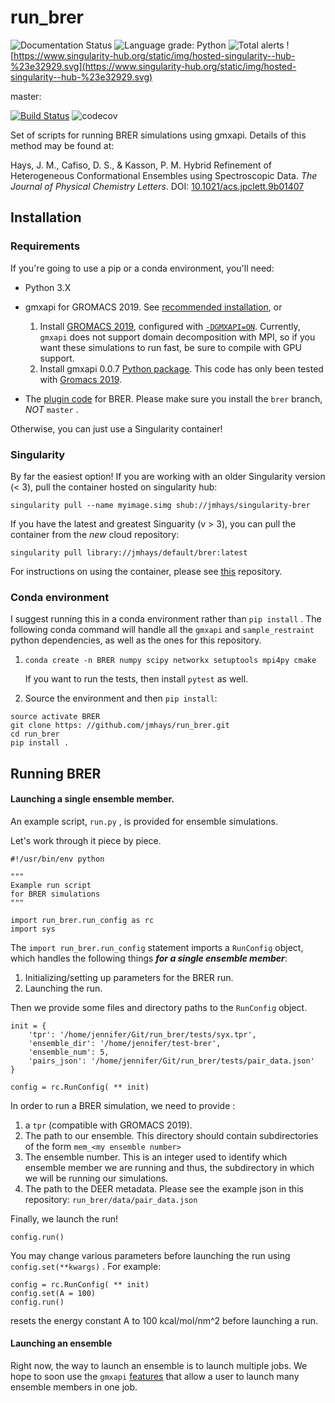 # run_brer


![Documentation Status](https://readthedocs.org/projects/run-brer/badge/?version=latest)
![Language grade: Python](https://img.shields.io/lgtm/grade/python/g/jmhays/run_brer.svg?logo=lgtm&logoWidth=18)
![Total alerts](https://img.shields.io/lgtm/alerts/g/jmhays/run_brer.svg?logo=lgtm&logoWidth=18)
![https://www.singularity-hub.org/static/img/hosted-singularity--hub-%23e32929.svg](https://www.singularity-hub.org/static/img/hosted-singularity--hub-%23e32929.svg)

master:

[![Build Status](https://travis-ci.org/kassonlab/run_brer.svg?branch=master)](https://travis-ci.org/kassonlab/run_brer)
![codecov](https://codecov.io/gh/jmhays/run_brer/branch/master/graph/badge.svg)

Set of scripts for running BRER simulations using gmxapi. Details of this method may be found at:

Hays, J. M., Cafiso, D. S., & Kasson, P. M. Hybrid Refinement of Heterogeneous Conformational Ensembles using Spectroscopic Data. *The Journal of Physical Chemistry Letters*. DOI: [10.1021/acs.jpclett.9b01407](https://pubs.acs.org/doi/10.1021/acs.jpclett.9b01407)

## Installation

### Requirements

If you're going to use a pip or a conda environment, you'll need:

- Python 3.X
- gmxapi for GROMACS 2019. See [recommended installation](https://gmxapi.readthedocs.io/en/release-0_0_7/install.html#installation), or
    1. Install [GROMACS 2019](http://manual.gromacs.org/2019-current/index.html), configured with [`-DGMXAPI=ON`](http://manual.gromacs.org/2019-current/dev-manual/build-system.html#cmake-GMXAPI). Currently, `gmxapi` does not support domain decomposition with MPI, so if you want these simulations to run fast, be sure to compile with GPU support.
    2. Install gmxapi 0.0.7 [Python package](https://github.com/kassonlab/gmxapi/tree/release-0_0_7). This code has only been tested with [Gromacs 2019](http://manual.gromacs.org/documentation/2019/index.html).

- The [plugin code](https://github.com/jmhays/sample_restraint/tree/brer) for BRER. Please make sure you install the `brer` branch, _*NOT*_ `master` .

Otherwise, you can just use a Singularity container!

### Singularity 

By far the easiest option! If you are working with an older Singularity version (< 3), pull the container hosted on singularity hub:

 `singularity pull --name myimage.simg shub://jmhays/singularity-brer` 

If you have the latest and greatest Singuarity (v > 3), you can pull the container from the *new* cloud repository:

 `singularity pull library://jmhays/default/brer:latest` 

For instructions on using the container, please see [this](https://github.com/jmhays/singularity-brer) repository.

### Conda environment

I suggest running this in a conda environment rather than `pip install` . The following conda command will handle all the `gmxapi` and `sample_restraint` python dependencies, as well as the ones for this repository.

1. `conda create -n BRER numpy scipy networkx setuptools mpi4py cmake` 

    If you want to run the tests, then install `pytest` as well.

2. Source the environment and then `pip install`: 

```
source activate BRER
git clone https: //github.com/jmhays/run_brer.git
cd run_brer
pip install .
```

## Running BRER

#### Launching a single ensemble member.

An example script, `run.py` , is provided for ensemble simulations. 

Let's work through it piece by piece.

```
#!/usr/bin/env python

"""
Example run script
for BRER simulations
"""

import run_brer.run_config as rc
import sys
```

The `import run_brer.run_config` statement imports a `RunConfig` object, which handles the following things _**for a single ensemble member**_:

1. Initializing/setting up parameters for the BRER run.
2. Launching the run. 

Then we provide some files and directory paths to the `RunConfig` object. 

```
init = {
    'tpr': '/home/jennifer/Git/run_brer/tests/syx.tpr',
    'ensemble_dir': '/home/jennifer/test-brer',
    'ensemble_num': 5,
    'pairs_json': '/home/jennifer/Git/run_brer/tests/pair_data.json'
}

config = rc.RunConfig( ** init)
```

In order to run a BRER simulation, we need to provide :

1. a `tpr` (compatible with GROMACS 2019).
2. The path to our ensemble. This directory should contain subdirectories of the form `mem_<my ensemble number>` 
3. The ensemble number. This is an integer used to identify which ensemble member we are running and thus, the subdirectory in which we will be running our simulations.
4. The path to the DEER metadata. Please see the example json in this repository: `run_brer/data/pair_data.json` 

Finally, we launch the run!

```
config.run()
```

You may change various parameters before launching the run using `config.set(**kwargs)` . For example:

```
config = rc.RunConfig( ** init)
config.set(A = 100)
config.run()
```

resets the energy constant A to 100 kcal/mol/nm^2 before launching a run.

#### Launching an ensemble

Right now, the way to launch an ensemble is to launch multiple jobs. We hope to soon use the `gmxapi` [features](https://github.com/kassonlab/gmxapi) that allow a user to launch many ensemble members in one job.
